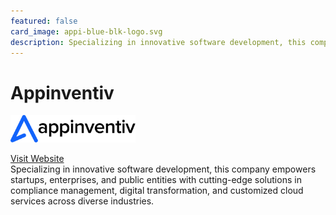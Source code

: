 ```yaml
---
featured: false
card_image: appi-blue-blk-logo.svg
description: Specializing in innovative software development, this company empowers startups, enterprises, and public entities with cutting-edge solutions in compliance management, digital transformation, and customized cloud services across diverse industries.
---
```


# Appinventiv
<img src="appi-blue-blk-logo.svg" alt="Logo" style="max-width: 200px; height: auto;">

<a href="https://appinventiv.com/blog/compliance-management-software-development/">Visit Website</a>  
Specializing in innovative software development, this company empowers startups, enterprises, and public entities with cutting-edge solutions in compliance management, digital transformation, and customized cloud services across diverse industries.
